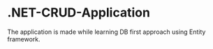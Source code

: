# .NET-CRUD-Application
The application is made while learning DB first approach using Entity framework.
